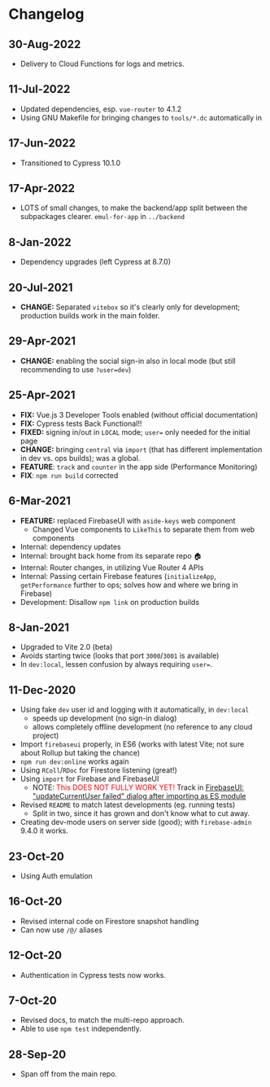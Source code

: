 # Changelog

<!-- Editor's note
Release dates are marked; 'latest' shows WIP window.
-->

## 30-Aug-2022

- Delivery to Cloud Functions for logs and metrics.

## 11-Jul-2022

- Updated dependencies, esp. `vue-router` to 4.1.2
- Using GNU Makefile for bringing changes to `tools/*.dc` automatically in

## 17-Jun-2022

- Transitioned to Cypress 10.1.0

## 17-Apr-2022

- LOTS of small changes, to make the backend/app split between the subpackages clearer. `emul-for-app` in `../backend`

## 8-Jan-2022

- Dependency upgrades (left Cypress at 8.7.0)

## 20-Jul-2021

- **CHANGE:** Separated `vitebox` so it's clearly only for development; production builds work in the main folder.

## 29-Apr-2021

- **CHANGE:** enabling the social sign-in also in local mode (but still recommending to use `?user=dev`)

## 25-Apr-2021

- **FIX:** Vue.js 3 Developer Tools enabled (without official documentation)
- **FIX:** Cypress tests Back Functional!!
- **FIXED:** signing in/out in `LOCAL` mode; `user=` only needed for the initial page
- **CHANGE:** bringing `central` via `import` (that has different implementation in dev vs. ops builds); was a global.
- **FEATURE**: `track` and `counter` in the app side (Performance Monitoring)
- **FIX**: `npm run build` corrected

## 6-Mar-2021

- **FEATURE:** replaced FirebaseUI with `aside-keys` web component
  - Changed Vue components to `LikeThis` to separate them from web components
- Internal: dependency updates
- Internal: brought back home from its separate repo 🏠
- Internal: Router changes, in utilizing Vue Router 4 APIs
- Internal: Passing certain Firebase features (`initializeApp`, `getPerformance` further to ops; solves how and where we bring in Firebase)
- Development: Disallow `npm link` on production builds

## 8-Jan-2021

- Upgraded to Vite 2.0 (beta)
- Avoids starting twice (looks that port `3000`/`3001` is available)
- In `dev:local`, lessen confusion by always requiring `user=`.

## 11-Dec-2020

- Using fake `dev` user id and logging with it automatically, in `dev:local`
  - speeds up development (no sign-in dialog)
  - allows completely offline development (no reference to any cloud project)
- Import `firebaseui` properly, in ES6 (works with latest Vite; not sure about Rollup but taking the chance)
- `npm run dev:online` works again
- Using `RColl`/`RDoc` for Firestore listening (great!)
- Using `import` for Firebase and FirebaseUI
  - NOTE: <font color=red>This DOES NOT FULLY WORK YET!</font> Track in [FirebaseUI: "updateCurrentUser failed" dialog after importing as ES module](https://github.com/akauppi/GroundLevel-es-firebase-app/issues/1)
- Revised `README` to match latest developments (eg. running tests)
  - Split in two, since it has grown and don't know what to cut away.
- Creating dev-mode users on server side (good); with `firebase-admin` 9.4.0 it works.

## 23-Oct-20

- Using Auth emulation

## 16-Oct-20

- Revised internal code on Firestore snapshot handling
- Can now use `/@/` aliases

## 12-Oct-20

- Authentication in Cypress tests now works.

## 7-Oct-20

- Revised docs, to match the multi-repo approach.
- Able to use `npm test` independently.

## 28-Sep-20

- Span off from the main repo.
